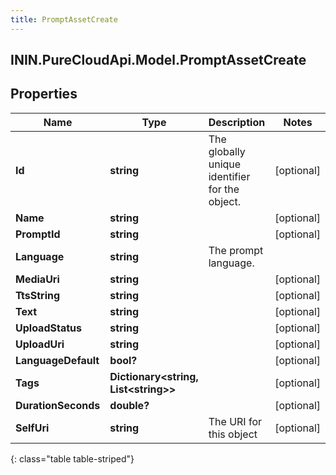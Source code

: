 ```yaml
---
title: PromptAssetCreate
---
```

## ININ.PureCloudApi.Model.PromptAssetCreate

## Properties

|Name | Type | Description | Notes|
|------------ | ------------- | ------------- | -------------|
| **Id** | **string** | The globally unique identifier for the object. | [optional] |
| **Name** | **string** |  | [optional] |
| **PromptId** | **string** |  | [optional] |
| **Language** | **string** | The prompt language. | |
| **MediaUri** | **string** |  | [optional] |
| **TtsString** | **string** |  | [optional] |
| **Text** | **string** |  | [optional] |
| **UploadStatus** | **string** |  | [optional] |
| **UploadUri** | **string** |  | [optional] |
| **LanguageDefault** | **bool?** |  | [optional] |
| **Tags** | **Dictionary&lt;string, List&lt;string&gt;&gt;** |  | [optional] |
| **DurationSeconds** | **double?** |  | [optional] |
| **SelfUri** | **string** | The URI for this object | [optional] |
{: class="table table-striped"}


